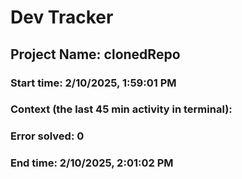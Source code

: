 # Dev Tracker

  ## Project Name: clonedRepo
  ### Start time: 2/10/2025, 1:59:01 PM
  ### Context (the last 45 min activity in terminal): 
  
  ### Error solved: 0
  ### End time: 2/10/2025, 2:01:02 PM

  